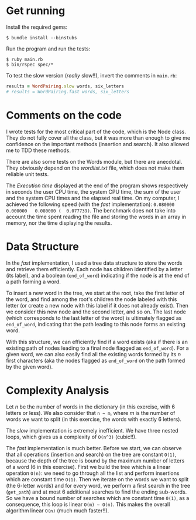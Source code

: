 # Get running

Install the required gems:
```
$ bundle install --binstubs
```

Run the program and run the tests:
```
$ ruby main.rb
$ bin/rspec spec/*
```

To test the slow version (*really* slow!!), invert the comments in `main.rb`:
```ruby
results = WordPairing.slow words, six_letters
# results = WordPairing.fast words, six_letters
```

# Comments on the code

I wrote tests for the most critical part of the code, which is the Node class. They do not fully cover all the class, but it was more than enough to give me confidence on the important methods (insertion and search). It also allowed me to TDD these methods.

There are also some tests on the Words module, but there are anecdotal. They obviously depend on the *wordlist.txt* file, which does not make them reliable unit tests.

The *Execution time* displayed at the end of the program shows respectively in seconds the user CPU time, the system CPU time, the sum of the user and the system CPU times and the elapsed real time. On my computer, I achieved the following speed (with the *fast* implementation): `0.080000   0.000000   0.080000 (  0.077739)`. The benchmark does not take into account the time spent reading the file and storing the words in an array in memory, nor the time displaying the results.


# Data Structure

In the *fast* implementation, I used a tree data structure to store the words and retrieve them efficiently. Each node has children identified by a letter (its label), and a boolean (`end_of_word`) indicating if the node is at the end of a path forming a word.

To insert a new word in the tree, we start at the root, take the first letter of the word, and find among the root's children the node labeled with this letter (or create a new node with this label if it does not already exist). Then we consider this new node and the second letter, and so on. The last node (which corresponds to the last letter of the word) is ultimately flagged as `end_of_word`, indicating that the path leading to this node forms an existing word.

With this structure, we can efficiently find if a word exists (aka if there is an existing path of nodes leading to a final node flagged as `end_of_word`). For a given word, we can also easily find all the existing words formed by its *n* first characters (aka the nodes flagged as `end_of_word` on the path formed by the given word).


# Complexity Analysis

Let *n* be the number of words in the dictionary (in this exercise, with 6 letters or less). We also consider that `n ~ m`, where *m* is the number of words we want to split (in this exercise, the words with exactly 6 letters).

The *slow* implementation is extremely inefficient. We have three nested loops, which gives us a complexity of `O(n^3)` (cubic!!).

The *fast* implementation is much better. Before we start, we can observe that all operations (insertion and search) on the tree are constant `O(1)`, because the depth of the tree is bound by the maximum number of letters of a word (6 in this exercise). First we build the tree which is a linear operation `O(n)`: we need to go through all the list and perform insertions which are constant time `O(1)`. Then we iterate on the words we want to split (the 6-letter words) and for every word, we perform a first search in the tree (`get_path`) and at most 6 additional searches to find the ending sub-words. So we have a bound number of searches which are constant time `0(1)`, as a consequence, this loop is linear `O(m) ~ O(n)`. This makes the overall algorithm linear `O(n)` (much much faster!!).
